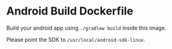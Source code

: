 Android Build Dockerfile
========================

Build your android app using `./gradlew build` inside this image.

Please point the SDK to `/usr/local/android-sdk-linux`.